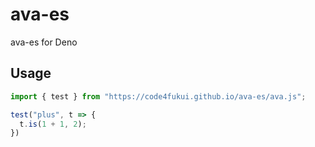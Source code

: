 # ava-es

ava-es for Deno

## Usage

```js
import { test } from "https://code4fukui.github.io/ava-es/ava.js";

test("plus", t => {
  t.is(1 + 1, 2);
})
```
